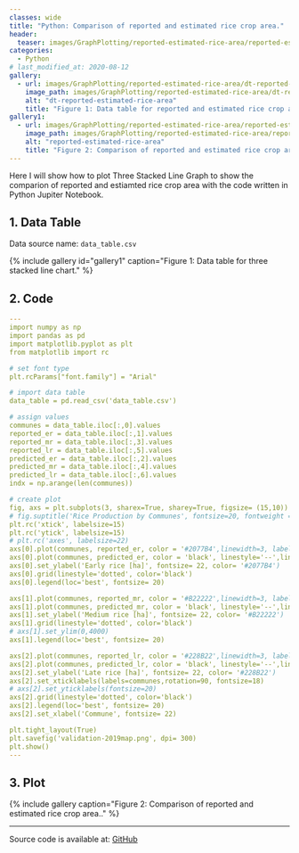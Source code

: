 ```yaml
---
classes: wide
title: "Python: Comparison of reported and estimated rice crop area."
header:
  teaser: images/GraphPlotting/reported-estimated-rice-area/reported-estimated-rice-area.jpg
categories:
  - Python
# last_modified_at: 2020-08-12
gallery:
  - url: images/GraphPlotting/reported-estimated-rice-area/dt-reported-estimated-rice-area.png
    image_path: images/GraphPlotting/reported-estimated-rice-area/dt-reported-estimated-rice-area.png
    alt: "dt-reported-estimated-rice-area"
    title: "Figure 1: Data table for reported and estimated rice crop area plot."
gallery1:
  - url: images/GraphPlotting/reported-estimated-rice-area/reported-estimated-rice-area.jpg
    image_path: images/GraphPlotting/reported-estimated-rice-area/reported-estimated-rice-area.jpg
    alt: "reported-estimated-rice-area"
    title: "Figure 2: Comparison of reported and estimated rice crop area."
---
```


Here I will show how to plot Three Stacked Line Graph to show the comparion of reported and estiamted rice crop area with the code written in Python Jupiter Notebook.


## 1. Data Table

Data source name: `data_table.csv`

{% include gallery id="gallery1" caption="Figure 1: Data table for three stacked line chart." %}

## 2. Code

```yaml
---
import numpy as np
import pandas as pd
import matplotlib.pyplot as plt
from matplotlib import rc

# set font type
plt.rcParams["font.family"] = "Arial"

# import data table
data_table = pd.read_csv('data_table.csv')

# assign values
communes = data_table.iloc[:,0].values
reported_er = data_table.iloc[:,1].values
reported_mr = data_table.iloc[:,3].values
reported_lr = data_table.iloc[:,5].values
predicted_er = data_table.iloc[:,2].values
predicted_mr = data_table.iloc[:,4].values
predicted_lr = data_table.iloc[:,6].values
indx = np.arange(len(communes))

# create plot
fig, axs = plt.subplots(3, sharex=True, sharey=True, figsize= (15,10))
# fig.suptitle('Rice Production by Communes', fontsize=20, fontweight = 'bold')
plt.rc('xtick', labelsize=15)
plt.rc('ytick', labelsize=15)
# plt.rc('axes', labelsize=22)
axs[0].plot(communes, reported_er, color = '#2077B4',linewidth=3, label='Reported rice crop area')
axs[0].plot(communes, predicted_er, color = 'black', linestyle='--',linewidth=3, label='Estimated rice crop area')
axs[0].set_ylabel('Early rice [ha]', fontsize= 22, color= '#2077B4')
axs[0].grid(linestyle='dotted', color='black')
axs[0].legend(loc='best', fontsize= 20)

axs[1].plot(communes, reported_mr, color = '#B22222',linewidth=3, label='Reported rice crop area')
axs[1].plot(communes, predicted_mr, color = 'black', linestyle='--',linewidth=3, label='Estimated rice crop area')
axs[1].set_ylabel('Medium rice [ha]', fontsize= 22, color= '#B22222')
axs[1].grid(linestyle='dotted', color='black')
# axs[1].set_ylim(0,4000)
axs[1].legend(loc='best', fontsize= 20)

axs[2].plot(communes, reported_lr, color = '#228B22',linewidth=3, label='Reported rice crop area')
axs[2].plot(communes, predicted_lr, color = 'black', linestyle='--',linewidth=3, label='Estimated rice crop area')
axs[2].set_ylabel('Late rice [ha]', fontsize= 22, color= '#228B22')
axs[2].set_xticklabels(labels=communes,rotation=90, fontsize=18)
# axs[2].set_yticklabels(fontsize=20)
axs[2].grid(linestyle='dotted', color='black')
axs[2].legend(loc='best', fontsize= 20)
axs[2].set_xlabel('Commune', fontsize= 22)

plt.tight_layout(True)
plt.savefig('validation-2019map.png', dpi= 300)
plt.show()
---
```

## 3. Plot

{% include gallery caption="Figure 2: Comparison of reported and estimated rice crop area.." %}

-----

Source code is available at: [GitHub](https://github.com/menvuthy/Code_Collection.git)